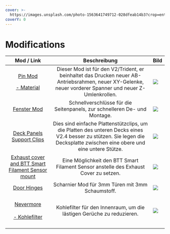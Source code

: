 ```yaml
---
cover: >-
  https://images.unsplash.com/photo-1563641749712-028dfeab14b3?crop=entropy&cs=tinysrgb&fm=jpg&ixid=MnwxOTcwMjR8MHwxfHNlYXJjaHw3fHxnZWFyfGVufDB8fHx8MTY2Mzc5OTE5Nw&ixlib=rb-1.2.1&q=80
coverY: 0
---
```


# Modifications

|                                                                                                                Mod / Link                                                                                                                |                                                                                Beschreibung                                                                                | Bild                                                                                                                                                        |
| :--------------------------------------------------------------------------------------------------------------------------------------------------------------------------------------------------------------------------------------: | :------------------------------------------------------------------------------------------------------------------------------------------------------------------------: | ----------------------------------------------------------------------------------------------------------------------------------------------------------- |
| <p><a href="https://github.com/VoronDesign/VoronUsers/tree/master/printer_mods/hartk1213/Voron2.4_Trident_Pins_Mod">Pin Mod</a><br></p><p><a href="https://lecktor.com/en/shafts/1153-voron-v24-pins-mod-01153.html">- Material </a></p> |          Dieser Mod ist für den V2/Trident, er beinhaltet das Drucken neuer AB-Antriebsrahmen, neuer XY-Gelenke, neuer vorderer Spanner und neuer Z-Umlenkrollen.          |  ![](https://github.com/VoronDesign/VoronUsers/raw/master/printer\_mods/hartk1213/Voron2.4\_Trident\_Pins\_Mod/Images/z.jpg)                                |
|                                                               [Fenster Mod](https://github.com/VoronDesign/VoronUsers/tree/master/printer\_mods/richardjm/snap-latch-2020)                                                               |                                                  Schnellverschlüsse für die Seitenpanels, zur schnelleren De- und Montage.                                                 |  ![](https://github.com/VoronDesign/VoronUsers/raw/master/printer\_mods/richardjm/snap-latch-2020/Images/Assembly.gif)                                      |
|                                                                          [Deck Panels Support Clips](https://voronregistry.com/mods/wilee-deckpanelsupportclips)                                                                         | Dies sind einfache Plattenstützclips, um die Platten des unteren Decks eines V2.4 besser zu stützen. Sie legen die Decksplatte zwischen eine obere und eine untere Stütze. |  ![](https://raw.githubusercontent.com/VoronDesign/VoronUsers/master/printer\_mods/wile-e1%2FDeck\_Panel\_Support\_Clips/deck\_clip\_side.png)              |
|                                                                [Exhaust cover and BTT Smart Filament Sensor mount](https://voronregistry.com/mods/fiction-exhaustcoversfs)                                                               |                                            Eine Möglichkeit den BTT Smart Filament Sensor anstelle des Exhaust Cover zu setzen.                                            |  ![](https://raw.githubusercontent.com/VoronDesign/VoronUsers/master/printer\_mods/Fiction%2FExhaust\_cover\_SFS/Images/exhaust\_cover\_sfs\_photo\_01.jpg) |
|                                                                                    [Door Hinges](https://www.teamfdm.com/files/file/287-door-hinges/)                                                                                    |                                                              Scharnier Mod für 3mm Türen mit 3mm Schaumstoff.                                                              |  ![](https://www.teamfdm.com/uploads/monthly\_2022\_05/image.png.5d0ab2fe415a06076f78273078cd4ef5.png)                                                      |
|                                  <p><a href="https://github.com/nevermore3d/Nevermore_Micro">Nevermore</a><br><br><a href="https://vonwange.com/product/nevermore-printer-carbon/">- Kohlefilter</a></p>                                 |                                                    Kohlefilter für den Innenraum, um die lästigen Gerüche zu reduzieren.                                                   |  ![](https://github.com/nevermore3d/Nevermore\_Micro/raw/master/images/DUO\_COMBINED\_render.png)                                                           |
|                                                                                                                                                                                                                                          |                                                                                                                                                                            |                                                                                                                                                             |
